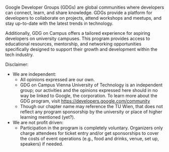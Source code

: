 Google Developer Groups (GDGs) are global communities where developers can connect, learn, and share knowledge. GDGs provide a platform for developers to collaborate on projects, attend workshops and meetups, and stay up-to-date with the latest trends in technology.  
  
Additionally, GDG on Campus offers a tailored experience for aspiring developers on university campuses. This program provides access to educational resources, mentorship, and networking opportunities specifically designed to support their growth and development within the tech industry.

Disclaimer:

- We are independent:
	- All opinions expressed are our own.
	- GDG on Campus Vienna University of Technology is an independent group; our activities and the opinions expressed here should in no way be linked to Google, the corporation. To learn more about the GDG program, visit https://developers.google.com/community
	- Though our chapter name may reference the TU Wien, that does not reflect any program sponsorship by the university or place of higher learning mentioned (yet?).
- We are not profit driven:
	- Participation in the program is completely voluntary. Organizers only charge attendees for ticket entry and/or get sponsorships to cover the costs of event operations (e.g., food and drinks, venue, set up, speakers) if needed.
